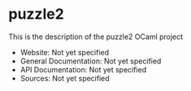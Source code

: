 



# puzzle2

This is the description
of the puzzle2 OCaml project


* Website: Not yet specified
* General Documentation: Not yet specified
* API Documentation: Not yet specified
* Sources: Not yet specified
